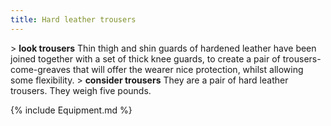 ```yaml
---
title: Hard leather trousers
---
```


\> **look trousers**
Thin thigh and shin guards of hardened leather have been joined together
with a
set of thick knee guards, to create a pair of trousers-come-greaves that
will
offer the wearer nice protection, whilst allowing some flexibility.
\> **consider trousers**
They are a pair of hard leather trousers.
They weigh five pounds.

{% include Equipment.md %}